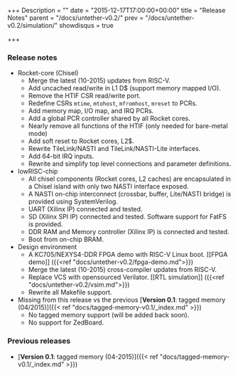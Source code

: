 +++
Description = ""
date = "2015-12-17T17:00:00+00:00"
title = "Release Notes"
parent = "/docs/untether-v0.2/"
prev = "/docs/untether-v0.2/simulation/"
showdisqus = true

+++

### Release notes

 * Rocket-core (Chisel)
   * Merge the latest (10-2015) updates from RISC-V.
   * Add uncached read/write in L1 D$ (support memory mapped I/O).
   * Remove the HTIF CSR read/write port.
   * Redefine CSRs `mtime`, `mtohost`, `mfromhost`, `mreset` to PCRs.
   * Add memory map, I/O map, and IRQ PCRs.
   * Add a global PCR controller shared by all Rocket cores.
   * Nearly remove all functions of the HTIF (only needed for bare-metal mode)
   * Add soft reset to Rocket cores, L2$.
   * Rewrite TileLink/NASTI and TileLink/NASTI-Lite interfaces.
   * Add 64-bit IRQ inputs.
   * Rewrite and simplify top level connections and parameter definitions.
 * lowRISC-chip
   * All chisel components (Rocket cores, L2 caches) are encapsulated in a Chisel island with only two NASTI interface exposed.
   * A NASTI on-chip interconnect (crossbar, buffer, Lite/NASTI bridge) is provided using SystemVerilog.
   * UART (Xilinx IP) connected and tested.
   * SD (Xilinx SPI IP) connected and tested. Software support for FatFS is provided.
   * DDR RAM and Memory controller (Xilinx IP) is connected and tested.
   * Boot from on-chip BRAM.
 * Design environment
   * A KC705/NEXYS4-DDR FPGA demo with RISC-V Linux boot. [[FPGA demo]] ({{<ref "docs/untether-v0.2/fpga-demo.md">}})
   * Merge the latest (10-2015) cross-compiler updates from RISC-V.
   * Replace VCS with opensourced Verilator. [[RTL simulation]] ({{<ref "docs/untether-v0.2/vsim.md">}})
   * Rewrite all Makefile support.
 * Missing from this release vs the previous [**Version 0.1**: tagged memory (04/2015)]({{< ref "docs/tagged-memory-v0.1/_index.md" >}})
   * No tagged memory support (will be added back soon).
   * No support for ZedBoard.

### Previous releases

 * [**Version 0.1**: tagged memory (04-2015)]({{< ref "docs/tagged-memory-v0.1/_index.md" >}})
